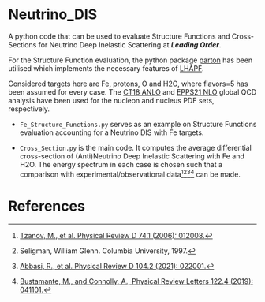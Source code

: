 # Neutrino_DIS
A python code that can be used to evaluate Structure Functions and Cross-Sections for Neutrino Deep Inelastic Scattering at ***Leading Order***.

For the Structure Function evaluation, the python package [parton](https://github.com/DavidMStraub/parton) has been utilised which implements the necessary features of [LHAPF](https://www.lhapdf.org/index.html). 

Considered targets here are Fe, protons, O and H2O, where flavors=5 has been assumed for every case.
The [CT18 ANLO](https://journals.aps.org/prd/abstract/10.1103/PhysRevD.103.014013) and [EPPS21 NLO](https://link.springer.com/article/10.1140/epjc/s10052-022-10359-0) global QCD analysis have been used for the nucleon and nucleus PDF sets, respectively.

- `Fe_Structure_Functions.py` serves as an example on Structure Functions evaluation accounting for a Neutrino DIS with Fe targets.

- `Cross_Section.py` is the main code. It computes the average differential cross-section of (Anti)Neutrino Deep Inelastic Scattering with Fe and H2O. The energy spectrum in each case is chosen such that
a comparison with experimental/observational data[^1][^2][^3][^4] can be made.


# References
[^1]: [Tzanov, M., et al. Physical Review D 74.1 (2006): 012008.](https://journals.aps.org/prd/abstract/10.1103/PhysRevD.74.012008)
[^2]: Seligman, William Glenn. Columbia University, 1997.
[^3]: [Abbasi, R., et al. Physical Review D 104.2 (2021): 022001.](https://journals.aps.org/prd/abstract/10.1103/PhysRevD.104.022001)
[^4]: [Bustamante, M., and Connolly, A., Physical Review Letters 122.4 (2019): 041101.](https://journals.aps.org/prl/abstract/10.1103/PhysRevLett.122.041101)
